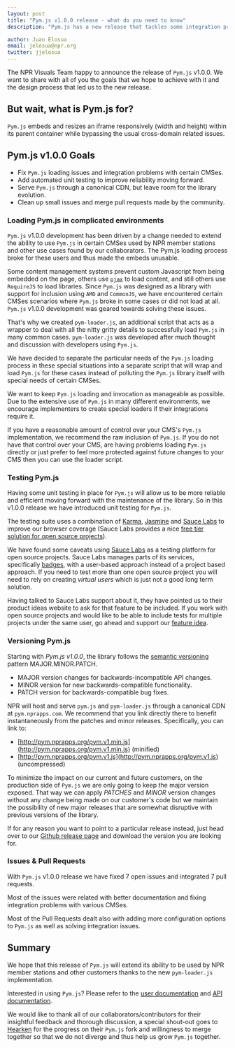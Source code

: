 ```yaml
---
layout: post
title: "Pym.js v1.0.0 release - what do you need to know"
description: "Pym.js has a new release that tackles some integration problems with CMSes. Let us break down the main goals and changes for this release"

author: Juan Elosua
email: jelosua@npr.org
twitter: jjelosua
---
```


The NPR Visuals Team happy to announce the release of `Pym.js` v1.0.0. We want to share with all of you the goals that we hope to achieve with it and the design process that led us to the new release.

But wait, what is Pym.js for?
--------------------------------

`Pym.js` embeds and resizes an iframe responsively (width and height) within its parent container while bypassing the usual cross-domain related issues.

Pym.js v1.0.0 Goals
-------------------

* Fix `Pym.js` loading issues and integration problems with certain CMSes.
* Add automated unit testing to improve reliability moving forward.
* Serve `Pym.js` through a canonical CDN, but leave room for the library evolution.
* Clean up small issues and merge pull requests made by the community.

### Loading Pym.js in complicated environments

`Pym.js` v1.0.0 development has been driven by a change needed to extend the ability to use `Pym.js` in certain CMSes used by NPR member stations and other use cases found by our collaborators. The Pym.js loading process broke for these users and thus made the embeds unusable.

Some content management systems prevent custom Javascript from being embedded on the page, others use [`pjax`](https://github.com/defunkt/jquery-pjax) to load content, and still others use `RequireJS` to load libraries. Since `Pym.js` was designed as a library with support for inclusion using `AMD` and `CommonJS`, we have encountered certain CMSes scenarios where `Pym.js` broke in some cases or did not load at all. `Pym.js` v1.0.0 development was geared towards solving these issues.

That's why we created `pym-loader.js`, an additional script that acts as a wrapper to deal with all the nitty gritty details to successfully load `Pym.js` in many common cases. `pym-loader.js` was developed after much thought and discussion with developers using `Pym.js`.

We have decided to separate the particular needs of the `Pym.js` loading process in these special situations into a separate script that will wrap and load `Pym.js` for these cases instead of polluting the `Pym.js` library itself with special needs of certain CMSes.

We want to keep `Pym.js` loading and invocation as manageable as possible. Due to the extensive use of `Pym.js` in many different environments, we encourage implementers to create special loaders if their integrations require it.

If you have a reasonable amount of control over your CMS's `Pym.js` implementation, we recommend the raw inclusion of `Pym.js`. If you do not have that control over your CMS, are having problems loading `Pym.js` directly or just prefer to feel more protected against future changes to your CMS then you can use the loader script.

### Testing Pym.js

Having some unit testing in place for `Pym.js` will allow us to be more reliable and efficient moving forward with the maintenance of the library. So in this v1.0.0 release we have introduced unit testing for `Pym.js`.

The testing suite uses a combination of [Karma](https://karma-runner.github.io/1.0/index.html), [Jasmine](http://jasmine.github.io/2.4/introduction.html) and [Sauce Labs](https://saucelabs.com/) to improve our browser coverage (Sauce Labs provides a nice [free tier solution for open source projects](https://saucelabs.com/open-source)).

We have found some caveats using [Sauce Labs](https://saucelabs.com/) as a testing platform for open source projects. Sauce Labs manages parts of its services, specifically [badges](https://wiki.saucelabs.com/display/DOCS/Using+Status+Badges+and+the+Browser+Matrix+Widget+to+Monitor+Test+Results), with a user-based approach instead of a project based approach. If you need to test more than one open source project you will need to rely on creating _virtual users_ which is just not a good long term solution.

Having talked to Sauce Labs support about it, they have pointed us to their product ideas website to ask for that feature to be included. If you work with open source projects and would like to be able to include tests for multiple projects under the same user, go ahead and support our [feature idea](https://saucelabs.ideas.aha.io/ideas/SLIDEA-I-245).

### Versioning Pym.js

Starting with *Pym.js v1.0.0*, the library follows the [semantic versioning](http://semver.org/) pattern MAJOR.MINOR.PATCH.

* MAJOR version changes for backwards-incompatible API changes.
* MINOR version for new backwards-compatible functionality.
* PATCH version for backwards-compatible bug fixes.

NPR will host and serve `pym.js` and `pym-loader.js` through a canonical CDN at `pym.nprapps.com`. We recommend that you link directly there to benefit instantaneously from the patches and minor releases. Specifically, you can link to:

* [http://pym.nprapps.org/pym.v1.min.js](http://pym.nprapps.org/pym.v1.min.js) (minified)
* [http://pym.nprapps.org/pym.v1.js](http://pym.nprapps.org/pym.v1.js) (uncompressed)

To minimize the impact on our current and future customers, on the production side of `Pym.js` we are only going to keep the major version exposed. That way we can apply *PATCHES* and *MINOR* version changes without any change being made on our customer's code but we maintain the possibility of new major releases that are somewhat disruptive with previous versions of the library.

If for any reason you want to point to a particular release instead, just head over to our [Github release page](https://github.com/nprapps/pym.js/releases) and download the version you are looking for.

### Issues & Pull Requests

With `Pym.js` v1.0.0 release we have fixed 7 open issues and integrated 7 pull requests.

Most of the issues were related with better documentation and fixing integration problems with various CMSes.

Most of the Pull Requests dealt also with adding more configuration options to `Pym.js` as well as solving integration issues.

Summary
-------

We hope that this release of `Pym.js` will extend its ability to be used by NPR member stations and other customers thanks to the new `pym-loader.js` implementation.

Interested in using `Pym.js`? Please refer to the [user documentation](http://blog.apps.npr.org/pym.js/) and [API documentation](http://blog.apps.npr.org/pym.js/api/pym.js/1.0.0/).

We would like to thank all of our collaborators/contributors for their insightful feedback and thorough discussion, a special shout-out goes to [Hearken](http://www.wearehearken.com/) for the progress on their `Pym.js` fork and willingness to merge together so that we do not diverge and thus help us grow `Pym.js` together.


